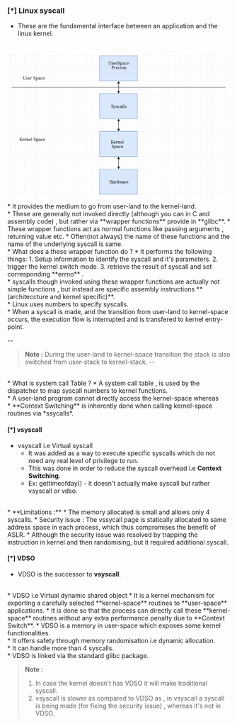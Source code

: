 ### [\*] Linux syscall

* These are the fundamental interface between an application and the linux kernel.
<br>
<img src = "syscall.png">
* It provides the medium to go from user-land to the kernel-land.
<br>
* These are generally not invoked directly (although you can in C and assembly code) , but rather via **wrapper functions** provide in **glibc**.
  * These wrapper functions act as normal functions like passing arguments , returning value etc.
  * Often(not always) the name of these functions and the name of the underlying syscall is same.
<br>
* What does a these wrapper function do ?
  * It performs the following things: 
    1. Setup information to identify the syscall and it's parameters.
    2. trigger the kernel switch mode.
    3. retrieve the result of syscall and set corresponding **errno** .
<br>
* syscalls though invoked using these wrapper functions are actually not simple functions , but instead are specific assembly instructions **(architeccture and kernel specific)**.
<br>
* Linux uses numbers to specify syscalls.
<br>
* When a syscall is made, and the transition from user-land to kernel-space occurs, the execution flow is interrupted and is transfered to kernel entry-point.

--
> **Note :** During the user-land to kernel-space transition the stack is also switched from user-stack to kernel-stack.
--
<br>
* What is system call Table ?
  * A system call table , is used by the dispatcher to map syscall numbers to kernel functions.
<br>
* A user-land program cannot directly access the kernel-space whereas
<br>
* **Context Switching** is inherently done when calling kernel-space routines via *ssycalls*.
<br>

#### [\*] vsyscall 
* vsyscall i.e Virtual syscall
  * It was added as a way to execute specific syscalls which do not need any real level of privilege to run.
  * This was done in order to reduce the syscall overhead i.e **Context Switching**.
  * Ex: gettimeofday() - it doesn't actually make syscall but rather vsyscall or vdso.
<br>
* **Limitations :**
  * The memory allocated is small and allows only 4 syscalls.
  * Security issue : The vssycall page is statically allocated to same address space in each process, which thus compromises the benefit of ASLR.
    * Although the security issue was resolved by trapping the instruction in kernel and then randomising, but it required additional syscall.

#### [\*] VDSO
* VDSO is the successor to **vsyscall**.
<br>
* VDSO i.e Virtual dynamic shared object 
  * It is a kernel mechanism for exporting a carefully selected **kernel-space** routines to **user-space** applications.
  * It is done so that the process can directly call these **kernel-space** routines without any extra performance penalty due to **Context Switch**.
* VDSO is a memory in user-space which exposes some kernel functionalities.
<br>
* It offers safety through memory randomisation i.e dynamic allocation.
<br>
* It can handle more than 4 syscalls.
<br>
* VDSO is linked via the standard glibc package.

> **Note :** 
> 1. In case the kernel doesn't has VDSO it will make traditional syscall.
> 2. vsyscall is slower as compared to VDSO as , in vsyscall a syscall is being made (for fixing the security issue) , whereas it's not in VDSO.


